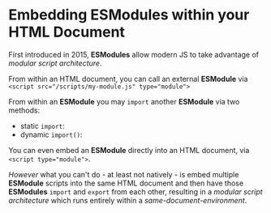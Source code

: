# Embedding ESModules within your HTML Document

First introduced in 2015, **ESModules** allow modern JS to take advantage of _modular script architecture_.

From within an HTML document, you can call an external **ESModule** via `<script src="/scripts/my-module.js" type="module">`

From within an **ESModule** you may `import` another **ESModule** via two methods:

 - static `import`:
 - dynamic `import()`:

You can even embed an **ESModule** directly into an HTML document, via `<script type="module">`.

_However_ what you can't do - at least not natively - is embed multiple **ESModule** scripts into the same HTML document and then have those **ESModules** `import` and `export` from each other, resulting in a _modular script architecture_ which runs entirely within a _same-document-environment_.
